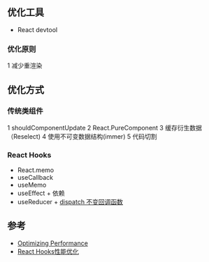## 优化工具
- React devtool

### 优化原则
1 减少重渲染


## 优化方式

### 传统类组件
1 shouldComponentUpdate
2 React.PureComponent
3 缓存衍生数据（Reselect)
4 使用不可变数据结构(immer)
5 代码切割

### React Hooks
- React.memo
- useCallback
- useMemo
- useEffect + 依赖
- useReducer  +  [dispatch 不变回调函数](https://react.docschina.org/docs/hooks-faq.html#how-to-avoid-passing-callbacks-down)


## 参考
- [Optimizing Performance](https://react.docschina.org/docs/optimizing-performance.html)
- [React Hooks性能优化](https://react.docschina.org/docs/hooks-faq.html#can-i-skip-an-effect-on-updates)
